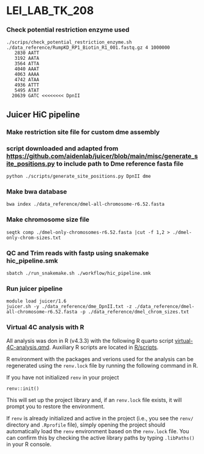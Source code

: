 # LEI_LAB_TK_208

### Check potential restriction enzyme used
```
./scrips/check_potential_restriction_enzyme.sh ./data_reference/RumpKD_RP1_Biotin_R1_001.fastq.gz 4 1000000
   2830 AATT
   3192 AATA
   3564 ATTA
   4040 AAAT
   4063 AAAA
   4742 ATAA
   4936 ATTT
   5495 ATAT
  20639 GATC <<<<<<<< DpnII
```

## Juicer HiC pipeline

### Make restriction site file for custom dme assembly
### script downloaded and adapted from https://github.com/aidenlab/juicer/blob/main/misc/generate_site_positions.py to include path to Dme reference fasta file
```
python ./scripts/generate_site_positions.py DpnII dme
```

### Make bwa database
```
bwa index ./data_reference/dmel-all-chromosome-r6.52.fasta
```

### Make chromosome size file
```
seqtk comp ./dmel-only-chromosomes-r6.52.fasta |cut -f 1,2 > ./dmel-only-chrom-sizes.txt
```

### QC and Trim reads with fastp using snakemake hic_pipeline.smk 
```
sbatch ./run_snakemake.sh ./workflow/hic_pipeline.smk
```

### Run juicer pipeline
```
module load juicer/1.6
juicer.sh -y ./data_reference/dme_DpnII.txt -z ./data_reference/dmel-all-chromosome-r6.52.fasta -p ./data_reference/dmel_chrom_sizes.txt
```
### Virtual 4C analysis with R

All analysis was don in R (v4.3.3) with the following R quarto script [virtual-4C-analysis.qmd]("https://github.com/TriLab-bioinf/LEI_LAB_TK_208/blob/main/R/render/virtual-4C-analysis.qmd"). Auxiliary R scripts are located in [R/scripts]("https://github.com/TriLab-bioinf/LEI_LAB_TK_208/blob/main/R/scripts/plots_virtual4C.R").

R environment with the packages and verions used for the analysis can be regenerated using the `renv.lock` file by running the following command in R.

If you have not initialized `renv` in your project
```
renv::init()
```   
This will set up the project library and, if an `renv.lock` file exists, it will prompt you to restore the environment.

If `renv` is already initialized and active in the project (i.e., you see the `renv/` directory and `.Rprofile` file), simply opening the project should automatically load the `renv` environment based on the `renv.lock` file. You can confirm this by checking the active library paths by typing `.libPaths()` in your R console.

